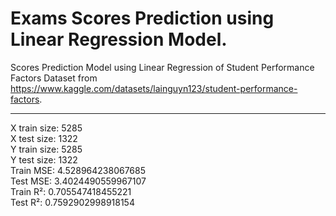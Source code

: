 # Exams Scores Prediction using Linear Regression Model.
Scores Prediction Model using Linear Regression of Student Performance Factors Dataset from <a href="https://www.kaggle.com/datasets/lainguyn123/student-performance-factors" target="_blank">https://www.kaggle.com/datasets/lainguyn123/student-performance-factors</a>.<br>
<hr>
X train size: 5285<br>
X test size: 1322<br>
Y train size: 5285<br>
Y test size: 1322<br>
Train MSE: 4.528964238067685<br>
Test MSE: 3.4024490559967107<br>
Train R²: 0.705547418455221<br>
Test R²: 0.7592902998918154<br>
